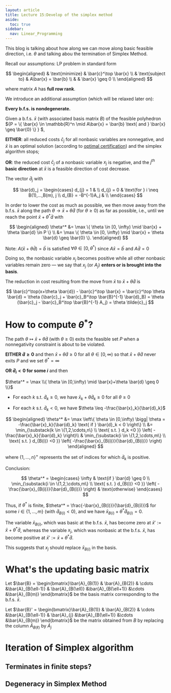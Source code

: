 ```yaml
---
layout: article
title: Lecture 15:Develop of the simplex method
aside:
  toc: true
sidebar:
  nav: Linear_Programming
---
```


This blog is talking about how along we can move along basic feasible direction, i.e. ${ \theta }$ and talking abou the termination of Simplex Method.

<!--more--> 

Recall our assumptions: LP problem in standard form

<center>$$
\begin{aligned}
& \text{minimize} & \bar{c}^\top \bar{x} \\
& \text{subject to} & A\bar{x} = \bar{b} \\
& & \bar{x} \geq 0 \\
\end{aligned}
$$</center>

where matrix ${A}$ has <b>full row rank</b>.

We introduce an additional assumption (which will be relaxed later on):

<fond color=red> **Every b.f.s. is nondegenerate.**</font>

Given a b.f.s. ${\bar{x}}$ (with associated basis matrix $B$) of the feasible polyhedron ${P = \\{ \bar{x} \in \mathbb{R}^n \mid A\bar{x} = \bar{b} \text{ and } \bar{x} \geq \bar{0} \\} } $,

**EITHER**: all reduced costs ${\bar{c}_j}$ for all nonbasic variables are nonnegative, and ${\bar{x}}$ is an optimal solution (according to [optimal certification](https://wu-haonan.github.io/2023/10/13/LP_Lec_14.html#optimal-condition)) and the simplex algorithm stops;

**OR**: the reduced cost ${\bar{c}_j}$ of a nonbasic variable ${x_j}$ is negative, and the ${j^{th}}$ <b>basic direction</b> at ${\bar{x}}$ is a feasible direction of cost decrease.

The vector ${\bar{d}_j}$ with

<center>$$
\bar{d}_j = \begin{cases}
d_{j} = 1 & \\
d_{j} = 0 & \text{for } i \neq B(1),...,B(m), j \\
d_{B} = -B^{-1}A_j & \\
\end{cases}
$$</center>

In order to lower the cost as much as possible, we then move away from the b.f.s. $\bar{x}$ along the path $\theta \rightarrow \bar{x} + \theta \bar{d}$ (for $\theta \geq 0$) as far as possible, i.e., until we reach the point $\bar{x} + \theta^*\bar{d}$ with

<center>$$
\begin{aligned}
\theta^* &= \max \{ \theta \in [0, \infty) \mid \bar{x} + \theta \bar{d} \in P \} \\
&= \max \{ \theta \in [0, \infty) \mid \bar{x} + \theta \bar{d} \geq \bar{0} \}.
\end{aligned}
$$</center>

Note: ${ A(\bar{x} + \theta \bar{d}) = \bar{b} }$
 is satisfied  ${ \forall \theta \in [0,\theta^*) }$ since  ${ A\bar{x} = \bar{b} }$ and ${ A\bar{d} = 0 }$ 

Doing so, the nonbasic variable $x_j$ becomes positive while all other nonbasic variables remain zero — we say that $x_j$ (or $A_j$) <b>enters or is brought into the basis</b>.

The reduction in cost resulting from the move from $\bar{x}$ to $\bar{x} + \theta \bar{d}$ is

<center>$$
\bar{c}^\top(x+\theta \bar{d}) - \bar{c}^\top \bar{x} = \bar{c}^\top \theta \bar{d} = \theta (\bar{c}_j + \bar{c}_B^\top \bar{B}^{-1} \bar{d}_B) = \theta (\bar{c}_j - \bar{c}_B^\top \bar{B}^{-1} A_j) = \theta \tilde{c}_j
$$</center>

# How to compute $\theta^*$?

The path $\theta \mapsto \bar{x}+\theta \bar{d}$ (with $\theta \geq 0$) exits the feasible set $P$ when a nonnegativity constraint is about to be violated.

<b>EITHER $\bar{d} \geq 0$</b> and then $\bar{x}+\theta \bar{d} \geq 0$ for all $\theta \in [0,\infty)$ so that $\bar{x}+\theta \bar{d}$ never exits $P$ and we set $\theta^* = \infty$

<b>OR $\bar{d}_i < 0$ for some $i$</b> and then

$\theta^* = \max \\{ \theta \in [0,\infty) \mid \bar{x}+\theta \bar{d} \geq 0 \\}$

- For each $k$ s.t. $\bar{d}_k \geq 0$, we have $\bar{x}_k+\theta \bar{d}_k \geq 0$ for all $\theta \geq 0$

- For each $k$ s.t. $\bar{d}_k < 0$, we have $\theta \leq -\frac{\bar{x}_k}{\bar{d}_k}$

<center>$$
\begin{aligned}
\theta^* &= \max \left\{ \theta \in [0,\infty) \bigg| \theta = -\frac{\bar{x}_k}{\bar{d}_k} \text{ if } \bar{d}_k < 0 \right\} \\
&= \min_{\substack{k \in \{1,2,\cdots,n\} \\ \text{ s.t. } d_k <0 }} \left( -\frac{\bar{x}_k}{\bar{d}_k} \right)\\
& \min_{\substack{i \in \{1,2,\cdots,m\} \\ \text{ s.t. } d_{B(i)} <0 }} \left( -\frac{\bar{x}_{B(i)}}{\bar{d}_{B(i)}} \right)
\end{aligned}
$$</center>

where $\{1,...,n\}^+$ represents the set of indices for which $\bar{d}_k$ is positive.

Conclusion:
<center>$$
\theta^* = 
\begin{cases} 
\infty & \text{if } \bar{d} \geq 0 \\
\min_{\substack{i \in \{1,2,\cdots,m\} \\ \text{ s.t. } d_{B(i)} <0 }} \left( -\frac{\bar{x}_{B(i)}}{\bar{d}_{B(i)}} \right) & \text{otherwise}
\end{cases}
$$</center>

Thus, if $\theta^*$ is finite, $\theta^* = \frac{-\bar{x}_{B(i)}}{\bar{d}_{B(i)}}$ for some $i \in \{1,...,m\}$ (with $\bar{d}_{B(i)} < 0$), and we have $\bar{x}_{B(i)} + \theta^* \bar{d}_{B(i)} = 0$.

The variable $\bar{x}_{B(i)}$, which was basic at the b.f.s. $\bar{x}$, has become zero at $\bar{x}' := \bar{x} + \theta^* \bar{d}$, whereas the variable $x_j$, which was nonbasic at the b.f.s. $\bar{x}$, has become positive at $\bar{x}' := \bar{x} + \theta^* \bar{d}$.

This suggests that $x_j$ should replace $\bar{x}_{B(i)}$ in the basis.

# What's the updating basic matrix

Let $\bar{B} = \begin{bmatrix}\bar{A}_{B(1)} & \bar{A}_{B(2)} & \cdots &\bar{A}_{B(\ell-1)} & \bar{A}_{B(\ell)} &\bar{A}_{B(\ell+1)} &\cdots &\bar{A}_{B(m)} \end{bmatrix}$ be the basis matrix corresponding to the b.f.s. $\bar{x}$.

Let $\bar{B}' = \begin{bmatrix}\bar{A}_{B(1)} & \bar{A}_{B(2)} & \cdots &\bar{A}_{B(\ell-1)} & \bar{A}_{j} &\bar{A}_{B(\ell+1)} &\cdots &\bar{A}_{B(m)} \end{bmatrix}$ be the matrix obtained from ${ B }$ by replacing the column ${ \bar{A}_{B(\ell)} }$ by ${ \bar{A}_{j} }$

# Iteration of Simplex algorithm

## Terminates in finite steps?

## Degeneracy in Simplex Method